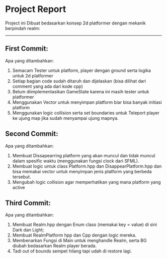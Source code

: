 # Project Report

Project ini Dibuat bedasarkan konsep 2d platformer dengan mekanik berpindah realm:
<hr>

## First Commit:
Apa yang ditambahkan:
1. Semacam Tester untuk platform, player dengan ground serta logika untuk 2d platformer
2. Setiap bagian code sudah ditaruh dan dijelaskan (bisa dilihat dari comment yang ada dari kode cpp)
3. Belum diimplementasikan GameState karena ini masih tester untuk platformer
4. Menggunakan Vector untuk menyimpan platform biar bisa banyak initiasi platform
5. Menggunakan logic collision serta set boundaries untuk Teleport player ke ujung map jika sudah menyampai ujung mapnya.

## Second Commit:
Apa yang ditambahkan:
1. Membuat Dissapearring platform yang akan muncul dan tidak muncul dalam spesific waktu (menggunakan fungsi clock dari SFML).
2. Membuat logic untuk class Platform.hpp dan DisappearPlatform.hpp dan bisa memakai vector untuk menyimpan jenis platform yang berbeda tersebut.
3. Mengubah logic collision agar memperhatikan yang mana platform yang active

## Third Commit:
Apa yang ditambahkan:
1. Membuat Realm.hpp dengan Enum class (memakai key = value) di sini Dark dan Light;
2. Membuat RealmPlatform hpp dan Cpp dengan logic mereka.
3. Membenarkan Fungsi di Main untuk menghandle Realm, serta BG diubah bedasarkan Realm player berada. 
4. Tadi out of bounds sempet hilang tapi udah di restore lagi.